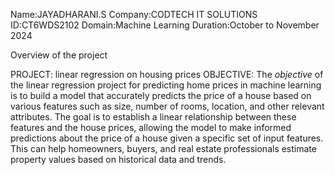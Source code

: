 Name:JAYADHARANI.S
Company:CODTECH IT SOLUTIONS
ID:CT6WDS2102
Domain:Machine Learning
Duration:October to November 2024

Overview of the project

PROJECT:
    linear regression on housing prices
OBJECTIVE:
    The *objective* of the linear regression project for predicting home prices in machine learning is to build a model that accurately predicts the price of a house based on various
features such as size, number of rooms, location, and other relevant attributes. The goal is to establish a linear relationship between these features and the house prices, allowing the
model to make informed predictions about the price of a house given a specific set of input features. This can help homeowners, buyers, and real estate professionals estimate property 
values based on historical data and trends.
